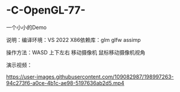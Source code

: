 # -C-OpenGL-77-
一个小小的Demo

说明：编译环境：VS 2022 X86依赖库：glm glfw assimp

操作方法：WASD  上下左右 移动摄像机  鼠标移动摄像机视角

演示视频：







https://user-images.githubusercontent.com/109082987/198997263-94c273f6-a0ce-4b1c-ae98-5197636ab2d5.mp4

